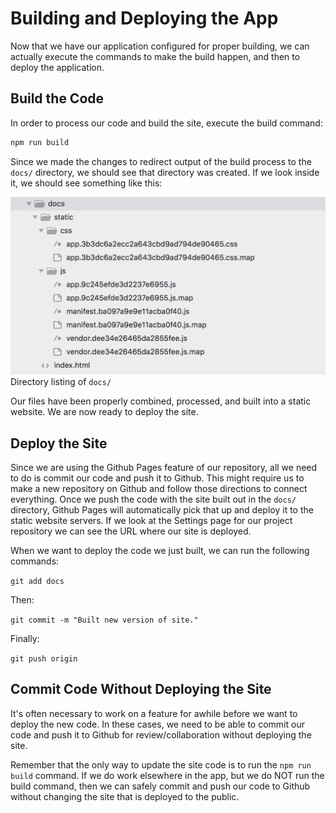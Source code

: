 # Building and Deploying the App

Now that we have our application configured for proper building, we can actually execute the commands to make the build happen, and then to deploy the application. 

## Build the Code
In order to process our code and build the site, execute the build command:

```bash
npm run build
```

Since we made the changes to redirect output of the build process to the `docs/` directory, we should see that directory was created. If we look inside it, we should see something like this:

![Directory listing of docs/](/img/docs-listing.png)
<br>Directory listing of `docs/`

Our files have been properly combined, processed, and built into a static website. We are now ready to deploy the site.

## Deploy the Site

Since we are using the Github Pages feature of our repository, all we need to do is commit our code and push it to Github. This might require us to make a new repository on Github and follow those directions to connect everything. Once we push the code with the site built out in the `docs/` directory, Github Pages will automatically pick that up and deploy it to the static website servers. If we look at the Settings page for our project repository we can see the URL where our site is deployed.

When we want to deploy the code we just built, we can run the following commands:

`git add docs`

Then:

`git commit -m "Built new version of site."`

Finally:

`git push origin`

## Commit Code Without Deploying the Site

It's often necessary to work on a feature for awhile before we want to deploy the new code. In these cases, we need to be able to commit our code and push it to Github for review/collaboration without deploying the site. 

Remember that the only way to update the site code is to run the `npm run build` command. If we do work elsewhere in the app, but we do NOT run the build command, then we can safely commit and push our code to Github without changing the site that is deployed to the public.










